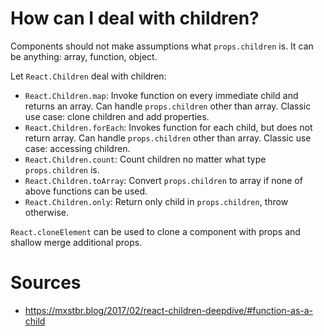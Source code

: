 # How can I deal with children?

Components should not make assumptions what `props.children` is. It can be
anything: array, function, object.

Let `React.Children` deal with children:

- `React.Children.map`: Invoke function on every immediate child and returns an
  array. Can handle `props.children` other than array. Classic use case: clone
  children and add properties.
- `React.Children.forEach`: Invokes function for each child, but does not return
  array. Can handle `props.children` other than array. Classic use case:
  accessing children.
- `React.Children.count`: Count children no matter what type `props.children`
  is.
- `React.Children.toArray`: Convert `props.children` to array if none of above
  functions can be used.
- `React.Children.only`: Return only child in `props.children`, throw otherwise.

`React.cloneElement` can be used to clone a component with props and shallow
merge additional props.

# Sources

- https://mxstbr.blog/2017/02/react-children-deepdive/#function-as-a-child
